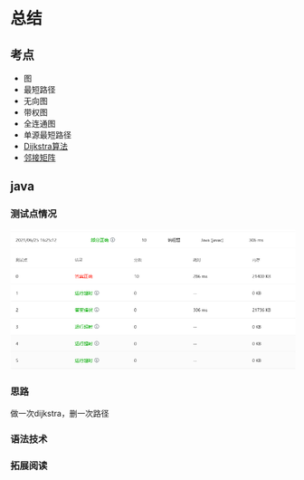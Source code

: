 # 总结
## 考点
+ 图
+ 最短路径
+ 无向图
+ 带权图
+ 全连通图
+ 单源最短路径
+ [Dijkstra算法](https://ednow.github.io/2021/03/04/%E7%8E%8B%E9%81%93-%E6%95%B0%E6%8D%AE%E7%BB%93%E6%9E%84/#Dijkstra%E7%AE%97%E6%B3%95%E6%B1%82%E5%8D%95%E6%BA%90%E6%9C%80%E7%9F%AD%E8%B7%AF%E5%BE%84%E9%97%AE%E9%A2%98)
+ [邻接矩阵](https://ednow.github.io/2021/03/04/%E7%8E%8B%E9%81%93-%E6%95%B0%E6%8D%AE%E7%BB%93%E6%9E%84#%E9%82%BB%E6%8E%A5%E7%9F%A9%E9%98%B5%E6%B3%95-%E7%A8%A0%E5%AF%86%E5%9B%BE)

## java
### 测试点情况
![](https://raw.githubusercontent.com/ednow/cloudimg/main/githubio/20210625183731.png)

### 思路
做一次dijkstra，删一次路径

### 语法技术


### 拓展阅读
